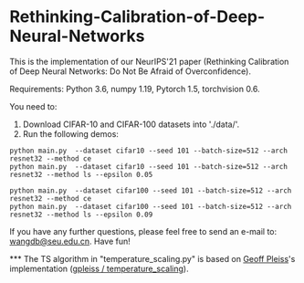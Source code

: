 # Rethinking-Calibration-of-Deep-Neural-Networks
This is the implementation of our NeurIPS'21 paper (Rethinking Calibration of Deep Neural Networks: Do Not Be Afraid of Overconfidence).

Requirements: 
Python 3.6, 
numpy 1.19, 
Pytorch 1.5, 
torchvision 0.6.

You need to:
1. Download CIFAR-10 and CIFAR-100 datasets into './data/'.
2. Run the following demos:
```
python main.py  --dataset cifar10 --seed 101 --batch-size=512 --arch resnet32 --method ce
python main.py  --dataset cifar10 --seed 101 --batch-size=512 --arch resnet32 --method ls --epsilon 0.05

python main.py  --dataset cifar100 --seed 101 --batch-size=512 --arch resnet32 --method ce
python main.py  --dataset cifar100 --seed 101 --batch-size=512 --arch resnet32 --method ls --epsilon 0.09
```

If you have any further questions, please feel free to send an e-mail to: wangdb@seu.edu.cn. Have fun!

*** The TS algorithm in "temperature_scaling.py" is based on [Geoff Pleiss](https://geoffpleiss.com/)'s implementation ([gpleiss
/
temperature_scaling](https://github.com/gpleiss/temperature_scaling)).
